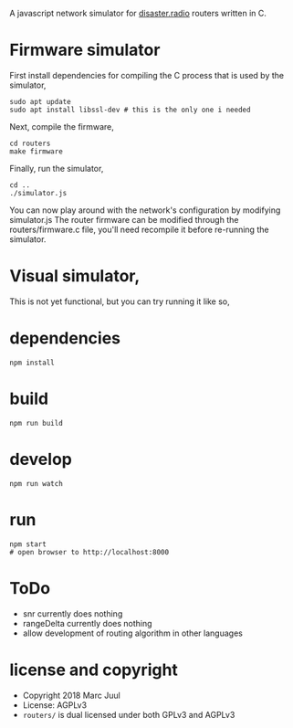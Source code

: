 
A javascript network simulator for [disaster.radio](https://disaster.radio) routers written in C.

# Firmware simulator
First install dependencies for compiling the C process that is used by the simulator,

```
sudo apt update
sudo apt install libssl-dev # this is the only one i needed
```

Next, compile the firmware,

```
cd routers
make firmware
```

Finally, run the simulator,

```
cd ..
./simulator.js
```

You can now play around with the network's configuration by modifying simulator.js
The router firmware can be modified through the routers/firmware.c file, you'll need recompile it before re-running the simulator.

# Visual simulator,
This is not yet functional, but you can try running it like so,

# dependencies

```
npm install
```

# build

```
npm run build
```

# develop

```
npm run watch
```

# run

```
npm start
# open browser to http://localhost:8000
```

# ToDo

* snr currently does nothing
* rangeDelta currently does nothing
* allow development of routing algorithm in other languages

# license and copyright

* Copyright 2018 Marc Juul
* License: AGPLv3
* `routers/` is dual licensed under both GPLv3 and AGPLv3
